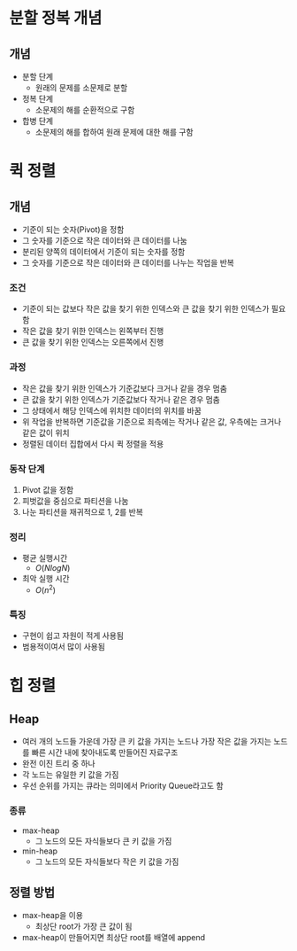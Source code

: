 # 분할 정복 개념

## 개념
- 분할 단계
  - 원래의 문제를 소문제로 분할
- 정복 단계
  - 소문제의 해를 순환적으로 구함
- 합병 단계
  - 소문제의 해를 합하여 원래 문제에 대한 해를 구함

# 퀵 정렬
## 개념
- 기준이 되는 숫자(Pivot)을 정함
- 그 숫자를 기준으로 작은 데이터와 큰 데이터를 나눔
- 분리된 양쪽의 데이터에서 기준이 되는 숫자를 정함
- 그 숫자를 기준으로 작은 데이터와 큰 데이터를 나누는 작업을 반복

### 조건
- 기준이 되는 값보다 작은 값을 찾기 위한 인덱스와 큰 값을 찾기 위한 인덱스가 필요함
- 작은 값을 찾기 위한 인덱스는 왼쪽부터 진행
- 큰 값을 찾기 위한 인덱스는 오른쪽에서 진행

### 과정
- 작은 값을 찾기 위한 인덱스가 기준값보다 크거나 같을 경우 멈춤
- 큰 값을 찾기 위한 인덱스가 기준값보다 작거나 같은 경우 멈춤
- 그 상태에서 해당 인덱스에 위치한 데이터의 위치를 바꿈
- 위 작업을 반복하면 기준값을 기준으로 죄측에는 작거나 같은 값, 우측에는 크거나 같은 값이 위치
- 정렬된 데이터 집합에서 다시 퀵 정렬을 적용
  
### 동작 단계
1. Pivot 값을 정함
2. 피벗값을 중심으로 파티션을 나눔
3. 나눈 파티션을 재귀적으로 1, 2를 반복

### 정리 
- 평균 실행시간
  - $O(NlogN)$
- 최악 실행 시간
  - $O(n^2)$


### 특징
- 구현이 쉽고 자원이 적게 사용됨
- 범용적이여서 많이 사용됨

# 힙 정렬
## Heap
- 여러 개의 노드들 가운데 가장 큰 키 값을 가지는 노드나 가장 작은 값을 가지는 노드를 빠른 시간 내에 찾아내도록 만들어진 자료구조
- 완전 이진 트리 중 하나
- 각 노드는 유일한 키 값을 가짐
- 우선 순위를 가지는 큐라는 의미에서 Priority Queue라고도 함

### 종류
- max-heap
  - 그 노드의 모든 자식들보다 큰 키 값을 가짐
- min-heap
  - 그 노드의 모든 자식들보다 작은 키 값을 가짐

## 정렬 방법
- max-heap을 이용
  - 최상단 root가 가장 큰 값이 됨
- max-heap이 만들어지면 최상단 root를 배열에 append
